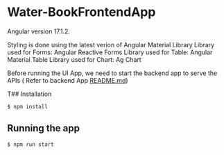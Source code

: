 # Water-BookFrontendApp

Angular version 17.1.2.

Styling is done using the latest verion of Angular Material Library
Library used for Forms: Angular Reactive Forms
Library used for Table: Angular Material Table
Library used for Chart: Ag Chart

Before running the UI App, we need to start the backend app to serve the APIs ( Refer to backend App [README.md](https://github.com/dechkechamada/Water-Book-backend-app/blob/master/README.md))

T## Installation

```bash
$ npm install
```

## Running the app

```bash
$ npm run start

```

